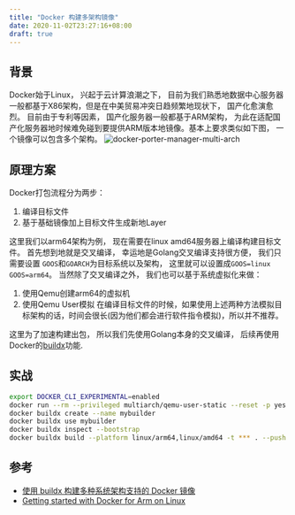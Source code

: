 ```yaml
---
title: "Docker 构建多架构镜像"
date: 2020-11-02T23:27:16+08:00
draft: true
---
```


## 背景

Docker始于Linux， 兴起于云计算浪潮之下， 目前为我们熟悉地数据中心服务器一般都基于X86架构，但是在中美贸易冲突日趋频繁地现状下， 国产化愈演愈烈。
目前由于专利等因素， 国产化服务器一般都基于ARM架构， 为此在适配国产化服务器地时候难免碰到要提供ARM版本地镜像。基本上要求类似如下图， 一个镜像可以包含多个架构。
![docker-porter-manager-multi-arch](/images/docker-porter-manager-multi-arch.png)

## 原理方案

Docker打包流程分为两步：
1. 编译目标文件
2. 基于基础镜像加上目标文件生成新地Layer

这里我们以arm64架构为例， 现在需要在linux amd64服务器上编译构建目标文件。 首先想到地就是交叉编译， 幸运地是Golang交叉编译支持很方便， 我们只需要设置
`GOOS`和`GOARCH`为目标系统以及架构， 这里就可以设置成`GOOS=linux GOOS=arm64`。
当然除了交叉编译之外， 我们也可以基于系统虚拟化来做：
1. 使用Qemu创建arm64的虚拟机
2. 使用Qemu User模拟
在编译目标文件的时候，如果使用上述两种方法模拟目标架构的话，时间会很长(因为他们都会进行软件指令模拟)，所以并不推荐。

这里为了加速构建出包， 所以我们先使用Golang本身的交叉编译， 后续再使用Docker的[buildx](https://docs.docker.com/engine/reference/commandline/buildx/)功能.

## 实战

```bash
export DOCKER_CLI_EXPERIMENTAL=enabled
docker run --rm --privileged multiarch/qemu-user-static --reset -p yes
docker buildx create --name mybuilder
docker buildx use mybuilder
docker buildx inspect --bootstrap
docker buildx build --platform linux/arm64,linux/amd64 -t *** . --push
```

## 参考
* [使用 buildx 构建多种系统架构支持的 Docker 镜像](https://yeasy.gitbook.io/docker_practice/buildx/multi-arch-images)
* [Getting started with Docker for Arm on Linux](https://www.docker.com/blog/getting-started-with-docker-for-arm-on-linux/)